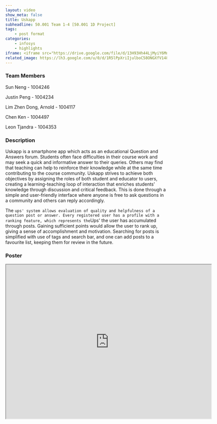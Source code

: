 ```yaml
---
layout: video
show_meta: false
title: Uskapp
subheadline: 50.001 Team 1-4 [50.001 1D Project]
tags:
    - post format
categories:
    - infosys
    - highlights
iframe: <iframe src="https://drive.google.com/file/d/13H93Hh44LjMyiY6MnXetKE6cpjjFc1Gg/preview" width="320" height="240"></iframe>
related_image: https://lh3.google.com/u/0/d/1R5lPpXriIjulboC58ONGXfV148fx7hnq=w300-h300-p-k-nu-iv1
---
```


### Team Members

Sun Neng - 1004246

Justin Peng - 1004234

Lim Zhen Dong, Arnold - 1004117

Chen Ken - 1004497

Leon Tjandra - 1004353  

### Description

Uskapp is a smartphone app which acts as an educational Question and Answers forum. Students often face difficulties in their course work and may seek a quick and informative answer to their queries. Others may find that teaching can help to reinforce their knowledge while at the same time contributing to the course community. Uskapp strives to achieve both objectives by assigning the roles of both student and educator to users, creating a learning-teaching loop of interaction that enriches students' knowledge through discussion and critical feedback. This is done through a simple and user-friendly interface where anyone is free to ask questions in a community and others can reply accordingly.

The `ups' system allows evaluation of quality and helpfulness of a question post or answer. Every registered user has a profile with a ranking feature, which represents the`Ups' the user has accumulated through posts. Gaining sufficient points would allow the user to rank up, giving a sense of accomplishment and motivation.  Searching for posts is simplified with use of tags and search bar, and one can add posts to a favourite list, keeping them for review in the future.

### Poster

<iframe src="https://drive.google.com/file/d/1R5lPpXriIjulboC58ONGXfV148fx7hnq/preview" width="640" height="480"></iframe>
